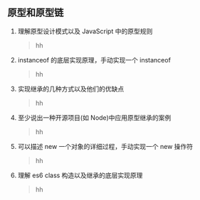 ## 原型和原型链  
1. 理解原型设计模式以及 JavaScript 中的原型规则
   > hh
2. instanceof 的底层实现原理，手动实现一个 instanceof
   > hh
3. 实现继承的几种方式以及他们的优缺点
   > hh
4. 至少说出一种开源项目(如 Node)中应用原型继承的案例
   > hh
5. 可以描述 new 一个对象的详细过程，手动实现一个 new 操作符
   > hh
6. 理解 es6 class 构造以及继承的底层实现原理
   > hh
